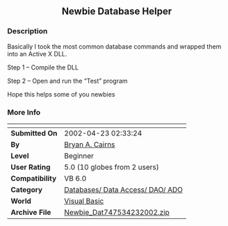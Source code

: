 ﻿<div align="center">

## Newbie Database Helper


</div>

### Description

Basically I took the most common database commands and wrapped them into an Active X DLL.

Step 1 – Compile the DLL

Step 2 – Open and run the “Test” program

Hope this helps some of you newbies
 
### More Info
 


<span>             |<span>
---                |---
**Submitted On**   |2002-04-23 02:33:24
**By**             |[Bryan A\. Cairns](https://github.com/Planet-Source-Code/PSCIndex/blob/master/ByAuthor/bryan-a-cairns.md)
**Level**          |Beginner
**User Rating**    |5.0 (10 globes from 2 users)
**Compatibility**  |VB 6\.0
**Category**       |[Databases/ Data Access/ DAO/ ADO](https://github.com/Planet-Source-Code/PSCIndex/blob/master/ByCategory/databases-data-access-dao-ado__1-6.md)
**World**          |[Visual Basic](https://github.com/Planet-Source-Code/PSCIndex/blob/master/ByWorld/visual-basic.md)
**Archive File**   |[Newbie\_Dat747534232002\.zip](https://github.com/Planet-Source-Code/bryan-a-cairns-newbie-database-helper__1-34057/archive/master.zip)








